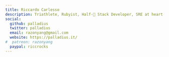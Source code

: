 ```yaml
---
title: Riccardo Carlesso
description: Triathlete, Rubyist, Half-🍷 Stack Developer, SRE at heart, Engineer.
social:
  github: palladius
  twitter: palladius
  email: razonyang@gmail.com
  website: https://palladius.it/
#  patreon: razonyang
  paypal: riccrocks
---
```

